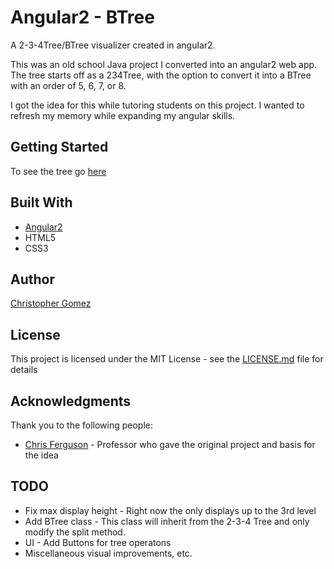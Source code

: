 # Angular2 - BTree

A 2-3-4Tree/BTree visualizer created in angular2. 

This was an old school Java project I converted into an angular2 web app. The tree starts off as a 234Tree, with the option to convert it into a BTree with an order of 5, 6, 7, or 8.

I got the idea for this while tutoring students on this project. I wanted to refresh my memory while expanding my angular skills.

## Getting Started

To see the tree go [here](https://afryingpan.github.io/Angular2-BTree/)

## Built With

* [Angular2](angular.io)
* HTML5
* CSS3 

## Author

[Christopher Gomez](https://github.com/afryingpan)

## License

This project is licensed under the MIT License - see the [LICENSE.md](LICENSE.md) file for details

## Acknowledgments

Thank you to the following people:

* [Chris Ferguson](chris.ferguson@canyons.edu) - Professor who gave the original project and basis for the idea

## TODO

* Fix max display height - Right now the only displays up to the 3rd level
* Add BTree class - This class will inherit from the 2-3-4 Tree and only modify the split method.
* UI - Add Buttons for tree operatons
* Miscellaneous visual improvements, etc.
